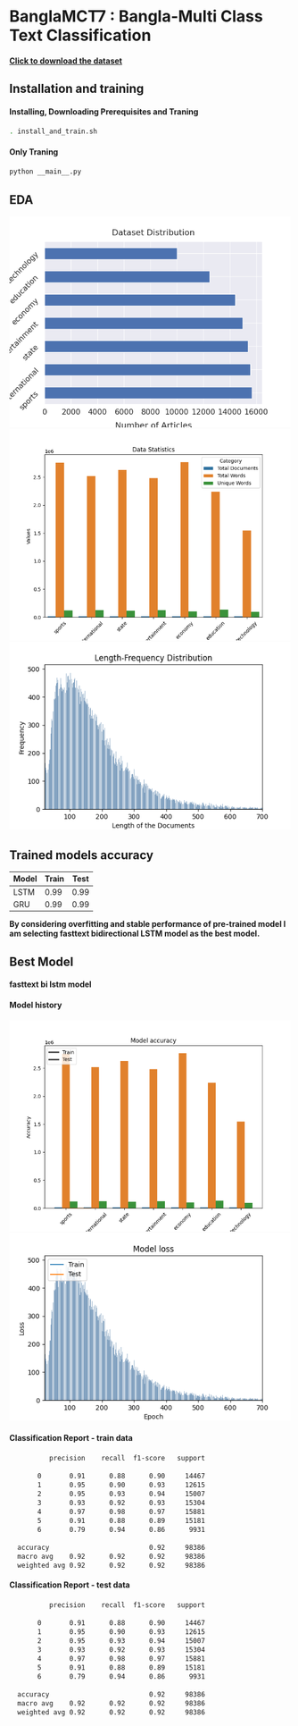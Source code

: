 # BanglaMCT7 : Bangla-Multi Class Text Classification
#### [Click to download the dataset](https://www.kaggle.com/gakowsher/banglamct7-bangla-multiclass-text-dataset-7-tags/code)

## Installation and training

#### Installing, Downloading Prerequisites and Traning

```sh
. install_and_train.sh
```
#### Only Traning

```sh
python __main__.py
```

## EDA

![class distribution](REPORT/IMAGES/EDA/class_distribution.png?raw=true)
![summary](REPORT/IMAGES/EDA/data_summary.png?raw=true)
![document length distribution](REPORT/IMAGES/EDA/document_length_distribution.png?raw=true)

## Trained models accuracy

<!-- TABLE_GENERATE_START -->

| Model  | Train | Test |
| --- | ---- |---- |
| LSTM  | 0.99  | 0.99|
| GRU  | 0.99  |0.99|

**By considering overfitting and stable performance of pre-trained model I am selecting fasttext bidirectional LSTM
model as the best model.**

<!-- TABLE_GENERATE_END -->

## Best Model

#### fasttext bi lstm model

#### Model history

![accuracy](REPORT/IMAGES/HISTORY/bi_gru_keras_tokenaizer_accuracy.png?raw=true)
![loss](REPORT/IMAGES/HISTORY/bi_gru_keras_tokenaizer_loss.png?raw=true)

#### Classification Report - train data

              precision    recall  f1-score   support

           0       0.91      0.88      0.90     14467
           1       0.95      0.90      0.93     12615
           2       0.95      0.93      0.94     15007
           3       0.93      0.92      0.93     15304
           4       0.97      0.98      0.97     15881
           5       0.91      0.88      0.89     15181
           6       0.79      0.94      0.86      9931

      accuracy                         0.92     98386
      macro avg    0.92      0.92      0.92     98386
      weighted avg 0.92      0.92      0.92     98386

#### Classification Report - test data

              precision    recall  f1-score   support

           0       0.91      0.88      0.90     14467
           1       0.95      0.90      0.93     12615
           2       0.95      0.93      0.94     15007
           3       0.93      0.92      0.93     15304
           4       0.97      0.98      0.97     15881
           5       0.91      0.88      0.89     15181
           6       0.79      0.94      0.86      9931

      accuracy                         0.92     98386
      macro avg    0.92      0.92      0.92     98386
      weighted avg 0.92      0.92      0.92     98386
